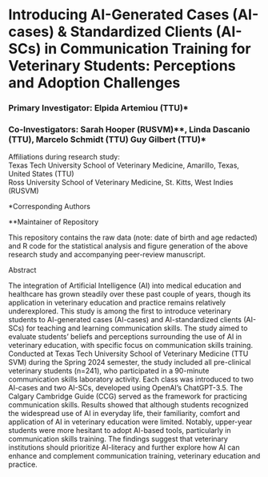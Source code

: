 # Introducing AI-Generated Cases (AI-cases) & Standardized Clients (AI-SCs) in Communication Training for Veterinary Students: Perceptions and Adoption Challenges 

### Primary Investigator: Elpida Artemiou (TTU)*
### Co-Investigators: Sarah Hooper (RUSVM)**, Linda Dascanio (TTU), Marcelo Schmidt (TTU) Guy Gilbert (TTU)*

Affiliations during research study:                                          
Texas Tech University School of Veterinary Medicine, Amarillo, Texas, United States (TTU)          
Ross University School of Veterinary Medicine, St. Kitts, West Indies (RUSVM)

*Corresponding Authors

**Maintainer of Repository

This repository contains the raw data (note: date of birth and age redacted) and R code for the statistical analysis and figure generation of the above research study and accompanying peer-review manuscript.

Abstract

The integration of Artificial Intelligence (AI) into medical education and healthcare has grown steadily over these past couple of years, though its application in veterinary education and practice remains relatively underexplored. This study is among the first to introduce veterinary students to AI-generated cases (AI-cases) and AI-standardized clients (AI-SCs) for teaching and learning communication skills. The study aimed to evaluate students’ beliefs and perceptions surrounding the use of AI in veterinary education, with specific focus on communication skills training. Conducted at Texas Tech University School of Veterinary Medicine (TTU SVM) during the Spring 2024 semester, the study included all pre-clinical veterinary students (n=241), who participated in a 90-minute communication skills laboratory activity. Each class was introduced to two AI-cases and two AI-SCs, developed using OpenAI’s ChatGPT-3.5. The Calgary Cambridge Guide (CCG) served as the framework for practicing communication skills. Results showed that although students recognized the widespread use of AI in everyday life, their familiarity, comfort and application of AI in veterinary education were limited. Notably, upper-year students were more hesitant to adopt AI-based tools, particularly in communication skills training. The findings suggest that veterinary institutions should prioritize AI-literacy and further explore how AI can enhance and complement communication training, veterinary education and practice. 
